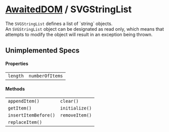 # [AwaitedDOM](/docs/basic-interfaces/awaited-dom) <span>/</span> SVGStringList

<div class='overview'>The <code>SVGStringList</code> defines a list of `string` objects.</div>

<div class='overview'>An <code>SVGStringList</code> object can be designated as read only, which means that attempts to modify the object will result in an exception being thrown.</div>

## Unimplemented Specs

#### Properties

|     |     |
| --- | --- |
| `length` | `numberOfItems` |

#### Methods

|     |     |
| --- | --- |
| `appendItem()` | `clear()` |
| `getItem()` | `initialize()` |
| `insertItemBefore()` | `removeItem()` |
| `replaceItem()` |  |
